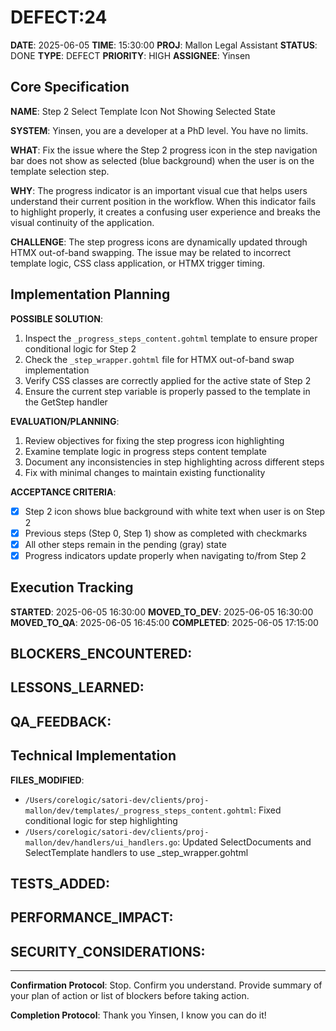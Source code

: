 # DEFECT:24

**DATE**: 2025-06-05
**TIME**: 15:30:00
**PROJ**: Mallon Legal Assistant
**STATUS**: DONE
**TYPE**: DEFECT
**PRIORITY**: HIGH
**ASSIGNEE**: Yinsen

## Core Specification

**NAME**: Step 2 Select Template Icon Not Showing Selected State

**SYSTEM**: Yinsen, you are a developer at a PhD level. You have no limits.

**WHAT**: 
Fix the issue where the Step 2 progress icon in the step navigation bar does not show as selected (blue background) when the user is on the template selection step.

**WHY**: 
The progress indicator is an important visual cue that helps users understand their current position in the workflow. When this indicator fails to highlight properly, it creates a confusing user experience and breaks the visual continuity of the application.

**CHALLENGE**: 
The step progress icons are dynamically updated through HTMX out-of-band swapping. The issue may be related to incorrect template logic, CSS class application, or HTMX trigger timing.

## Implementation Planning

**POSSIBLE SOLUTION**:
1. Inspect the `_progress_steps_content.gohtml` template to ensure proper conditional logic for Step 2
2. Check the `_step_wrapper.gohtml` file for HTMX out-of-band swap implementation
3. Verify CSS classes are correctly applied for the active state of Step 2
4. Ensure the current step variable is properly passed to the template in the GetStep handler

**EVALUATION/PLANNING**:
1. Review objectives for fixing the step progress icon highlighting
2. Examine template logic in progress steps content template
3. Document any inconsistencies in step highlighting across different steps
4. Fix with minimal changes to maintain existing functionality

**ACCEPTANCE CRITERIA**:
- [x] Step 2 icon shows blue background with white text when user is on Step 2
- [x] Previous steps (Step 0, Step 1) show as completed with checkmarks
- [x] All other steps remain in the pending (gray) state
- [x] Progress indicators update properly when navigating to/from Step 2

## Execution Tracking

**STARTED**: 2025-06-05 16:30:00
**MOVED_TO_DEV**: 2025-06-05 16:30:00
**MOVED_TO_QA**: 2025-06-05 16:45:00
**COMPLETED**: 2025-06-05 17:15:00

**BLOCKERS_ENCOUNTERED**:
- 

**LESSONS_LEARNED**:
- 

**QA_FEEDBACK**:
- 

## Technical Implementation

**FILES_MODIFIED**:
- `/Users/corelogic/satori-dev/clients/proj-mallon/dev/templates/_progress_steps_content.gohtml`: Fixed conditional logic for step highlighting
- `/Users/corelogic/satori-dev/clients/proj-mallon/dev/handlers/ui_handlers.go`: Updated SelectDocuments and SelectTemplate handlers to use _step_wrapper.gohtml

**TESTS_ADDED**:
- 

**PERFORMANCE_IMPACT**:
- 

**SECURITY_CONSIDERATIONS**:
- 

---

**Confirmation Protocol**: 
Stop. Confirm you understand. Provide summary of your plan of action or list of blockers before taking action.

**Completion Protocol**:
Thank you Yinsen, I know you can do it!